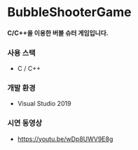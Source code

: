 # BubbleShooterGame

#### C/C++을 이용한 버블 슈터 게임입니다.

### 사용 스택
- C / C++

### 개발 환경
- Visual Studio 2019

### 시연 동영상
- https://youtu.be/wDp8UWV9E8g
